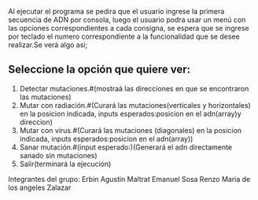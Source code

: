 Al ejecutar el programa se pedira que el usuario ingrese la primera secuencia de ADN por consola, luego el usuario podra usar un menú con las opciones correspondientes a cada consigna, se espera que se ingrese por teclado el numero
correspondiente a la funcionalidad que se desee realizar.Se verá algo asi;

Seleccione la opción que quiere ver:
--------------------

1. Detectar mutaciones.#(mostraá las direcciones en que se encontraron las mutaciones)
2. Mutar con radiación.#(Curará las mutaciones(verticales y horizontales) en la posicion indicada, inputs esperados:posicion en el adn(array)y direccion)
3. Mutar con virus.#(Curará las mutaciones (diagonales) en la posicion indicada, inputs esperados:posicion en el adn(array))
4. Sanar mutación.#(input esperado:)(Generará el adn directamente sanado sin mutaciones)
5. Salir(terminará la ejecución)


Integrantes del grupo:
Erbin Agustin
Maltrat Emanuel
Sosa Renzo
Maria de los angeles Zalazar
